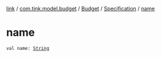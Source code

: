 [link](../../../index.md) / [com.tink.model.budget](../../index.md) / [Budget](../index.md) / [Specification](index.md) / [name](./name.md)

# name

`val name: `[`String`](https://kotlinlang.org/api/latest/jvm/stdlib/kotlin/-string/index.html)